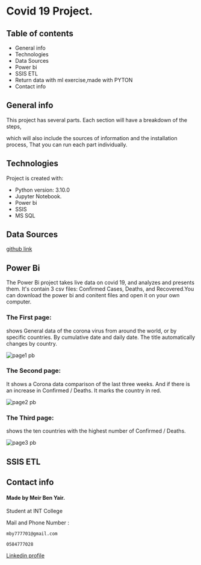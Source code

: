 
# Covid 19 Project. 


## Table of contents
* General info
* Technologies
* Data Sources
* Power bi
* SSIS ETL
* Return data with ml exercise,made with PYTON
* Contact info


## General info
This project has several parts. Each section will have a breakdown of the steps, 


which will also include the sources of information and the installation process, That you can run each part individually.
	
## Technologies
Project is created with:
* Python version: 3.10.0
* Jupyter Notebook.
* Power bi
* SSIS
* MS SQL	

## Data Sources
[github link](https://github.com/CSSEGISandData/COVID-19/tree/master/csse_covid_19_data/csse_covid_19_time_series)


## Power Bi
The Power Bi project takes live data on covid 19, and analyzes and presents them.
It's contain 3 csv files: Confirmed Cases, Deaths, and Recovered.You can download the power bi and conitent files and open it on your own computer.

### The First page: 
shows General data of the corona virus from around the world, or by specific countries. By cumulative date and daily date.
The title automatically changes by country.

![page1 pb](https://user-images.githubusercontent.com/93455805/141142413-f5f7cf96-04cf-481c-b9bf-fa4abbbeb5a3.JPG)


### The Second page:
It shows a Corona data comparison of the last three weeks. And if there is an increase in Confirmed / Deaths. It marks the country in red.

![page2 pb](https://user-images.githubusercontent.com/93455805/141199988-06fa1ebf-f5b9-42e2-928f-20bc24984812.JPG)


### The Third page:
shows the ten countries with the highest number of Confirmed / Deaths.

![page3 pb](https://user-images.githubusercontent.com/93455805/141200001-5e2ffe7c-fe2a-4363-8c0f-5fc7c8f7f123.JPG)



## SSIS ETL

## Contact info

#### Made by Meir Ben Yair.

Student at INT College


Mail and Phone Number : 
```
mby777701@gmail.com
```
```
0584777028
```
[Linkedin profile](https://www.linkedin.com/in/meir-ben-yair-63a218225/)



